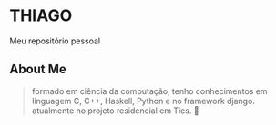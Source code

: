 # THIAGO
Meu repositório pessoal
## About Me
> formado em ciência da computação, tenho conhecimentos em linguagem C, C++, Haskell, Python e no framework django.
atualmente no projeto residencial em Tics.
> 🐶
